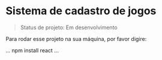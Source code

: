 # Sistema de cadastro de jogos

> Status de projeto: Em desenvolvimento

Para rodar esse projeto na sua máquina, por favor digire:

...
npm install react
...
